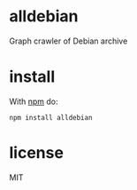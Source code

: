 # alldebian

Graph crawler of Debian archive

# install

With [npm](https://npmjs.org) do:

```
npm install alldebian
```

# license

MIT
